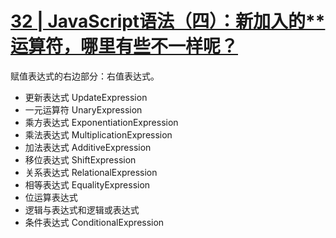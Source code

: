 # [32 | JavaScript语法（四）：新加入的**运算符，哪里有些不一样呢？](https://time.geekbang.org/column/article/89151?utm_source=time_web&utm_medium=menu)

赋值表达式的右边部分：右值表达式。

- 更新表达式 UpdateExpression
- 一元运算符 UnaryExpression
- 乘方表达式 ExponentiationExpression
- 乘法表达式 MultiplicationExpression
- 加法表达式 AdditiveExpression
- 移位表达式 ShiftExpression
- 关系表达式 RelationalExpression
- 相等表达式 EqualityExpression
- 位运算表达式
- 逻辑与表达式和逻辑或表达式
- 条件表达式 ConditionalExpression
